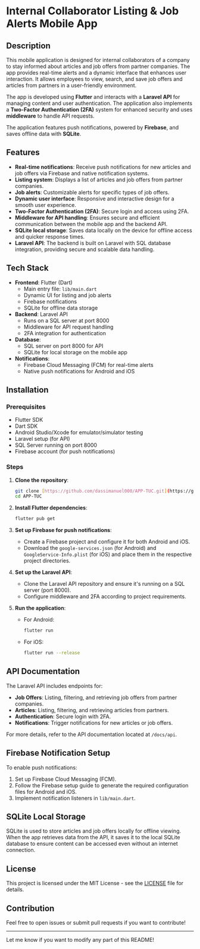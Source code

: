 
# Internal Collaborator Listing & Job Alerts Mobile App

## Description

This mobile application is designed for internal collaborators of a company to stay informed about articles and job offers from partner companies. The app provides real-time alerts and a dynamic interface that enhances user interaction. It allows employees to view, search, and save job offers and articles from partners in a user-friendly environment.

The app is developed using **Flutter** and interacts with a **Laravel API** for managing content and user authentication. The application also implements a **Two-Factor Authentication (2FA)** system for enhanced security and uses **middleware** to handle API requests. 

The application features push notifications, powered by **Firebase**, and saves offline data with **SQLite**.

## Features

- **Real-time notifications**: Receive push notifications for new articles and job offers via Firebase and native notification systems.
- **Listing system**: Displays a list of articles and job offers from partner companies.
- **Job alerts**: Customizable alerts for specific types of job offers.
- **Dynamic user interface**: Responsive and interactive design for a smooth user experience.
- **Two-Factor Authentication (2FA)**: Secure login and access using 2FA.
- **Middleware for API handling**: Ensures secure and efficient communication between the mobile app and the backend API.
- **SQLite local storage**: Saves data locally on the device for offline access and quicker response times.
- **Laravel API**: The backend is built on Laravel with SQL database integration, providing secure and scalable data handling.

## Tech Stack

- **Frontend**: Flutter (Dart)
  - Main entry file: `lib/main.dart`
  - Dynamic UI for listing and job alerts
  - Firebase notifications
  - SQLite for offline data storage
- **Backend**: Laravel API
  - Runs on a SQL server at port 8000
  - Middleware for API request handling
  - 2FA integration for authentication
- **Database**: 
  - SQL server on port 8000 for API
  - SQLite for local storage on the mobile app
- **Notifications**:
  - Firebase Cloud Messaging (FCM) for real-time alerts
  - Native push notifications for Android and iOS

## Installation

### Prerequisites
- Flutter SDK
- Dart SDK
- Android Studio/Xcode for emulator/simulator testing
- Laravel setup (for API)
- SQL Server running on port 8000
- Firebase account (for push notifications)

### Steps

1. **Clone the repository**:
   ```bash
   git clone [https://github.com/dassimanuel000/APP-TUC.git](https://github.com/dassimanuel000/APP-TUC.git)
   cd APP-TUC
   ```

2. **Install Flutter dependencies**:
   ```bash
   flutter pub get
   ```

3. **Set up Firebase for push notifications**:
   - Create a Firebase project and configure it for both Android and iOS.
   - Download the `google-services.json` (for Android) and `GoogleService-Info.plist` (for iOS) and place them in the respective project directories.

4. **Set up the Laravel API**:
   - Clone the Laravel API repository and ensure it's running on a SQL server (port 8000).
   - Configure middleware and 2FA according to project requirements.

5. **Run the application**:
   - For Android:
     ```bash
     flutter run
     ```
   - For iOS:
     ```bash
     flutter run --release
     ```

## API Documentation

The Laravel API includes endpoints for:
- **Job Offers**: Listing, filtering, and retrieving job offers from partner companies.
- **Articles**: Listing, filtering, and retrieving articles from partners.
- **Authentication**: Secure login with 2FA.
- **Notifications**: Trigger notifications for new articles or job offers.

For more details, refer to the API documentation located at `/docs/api`.

## Firebase Notification Setup

To enable push notifications:
1. Set up Firebase Cloud Messaging (FCM).
2. Follow the Firebase setup guide to generate the required configuration files for Android and iOS.
3. Implement notification listeners in `lib/main.dart`.

## SQLite Local Storage

SQLite is used to store articles and job offers locally for offline viewing. When the app retrieves data from the API, it saves it to the local SQLite database to ensure content can be accessed even without an internet connection.

## License

This project is licensed under the MIT License - see the [LICENSE](LICENSE) file for details.

## Contribution

Feel free to open issues or submit pull requests if you want to contribute!

--- 

Let me know if you want to modify any part of this README!
